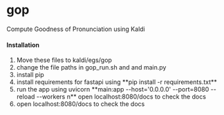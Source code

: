 # gop
Compute Goodness of Pronunciation using Kaldi

<h4> Installation </h4>

<ol>
  <li>Move these files to kaldi/egs/gop
</li>
  <li>change the file paths in gop_run.sh and and main.py 
</li>
  <li>install pip 
</li>
  </li>
  <li> install requirements for fastapi using
**pip install -r requirements.txt** 
</li>
</li>
  <li>run the app using uvicorn 
**main:app --host='0.0.0.0' --port=8080 --reload --workers n**
open localhost:8080/docs to check the docs
</li>
 <li>open localhost:8080/docs to check the docs
</li>
</ol>








